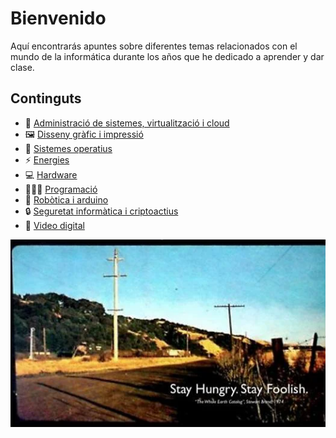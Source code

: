 # Bienvenido

Aquí encontrarás apuntes sobre diferentes temas relacionados con el mundo de la informática durante los años que he dedicado a aprender y dar clase.

## Continguts

- 📡 [Administració de sistemes, virtualització i cloud](administracio.md)
- 🖼️ [Disseny gràfic i impressió](diseño-grafico.md)
- 💾 [Sistemes operatius](sistemas-operativos.md)
- ⚡ [Energies](energias.md)
- 💻 [Hardware](hardware/index.md)
- 👩🏻‍💻 [Programació](programacion.md)
- 🤖 [Robòtica i arduino](robotica.md)
- 🔒 [Seguretat informàtica i criptoactius](seguridad/index.md)
- 🎥 [Video digital](video.md)

![imagen](img/2022-11-25-17-49-34.png)
